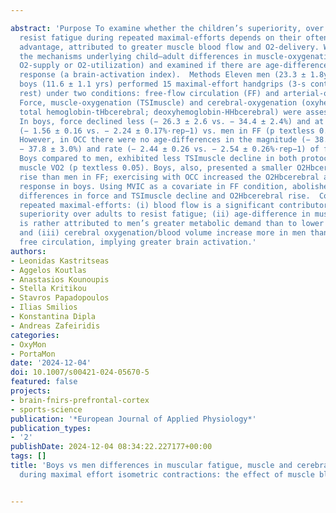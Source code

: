---
abstract: 'Purpose To examine whether the children’s superiority, over adults, to
  resist fatigue during repeated maximal-efforts depends on their often-cited oxidative
  advantage, attributed to greater muscle blood flow and O2-delivery. We also investigated
  the mechanisms underlying child–adult differences in muscle-oxygenation (due to
  O2-supply or O2-utilization) and examined if there are age-differences in cerebral-oxygenation
  response (a brain-activation index).  Methods Eleven men (23.3 ± 1.8yrs) and eleven
  boys (11.6 ± 1.1 yrs) performed 15 maximal-effort handgrips (3-s contraction/3-s
  rest) under two conditions: free-flow circulation (FF) and arterial-occlusion (OCC).
  Force, muscle-oxygenation (TSImuscle) and cerebral-oxygenation (oxyhemoglobin-O2Hbcerebral;
  total hemoglobin-tHbcerebral; deoxyhemoglobin-HHbcerebral) were assessed.  Results
  In boys, force declined less (− 26.3 ± 2.6 vs. − 34.4 ± 2.4%) and at slower rate
  (− 1.56 ± 0.16 vs. − 2.24 ± 0.17%·rep−1) vs. men in FF (p textless 0.01–0.05; d = 0.60–1.24).
  However, in OCC there were no age-differences in the magnitude (− 38.3 ± 3.0 vs.
  − 37.8 ± 3.0%) and rate (− 2.44 ± 0.26 vs. − 2.54 ± 0.26%·rep−1) of force decline.
  Boys compared to men, exhibited less TSImuscle decline in both protocols, and lower
  muscle VO2 (p textless 0.05). Boys, also, presented a smaller O2Hbcerebral and tHbcerebral
  rise than men in FF; exercising with OCC increased the O2Hbcerebral and tHbcerebral
  response in boys. Using MVIC as a covariate in FF condition, abolished boys-men
  differences in force and TSImuscle decline and O2Hbcerebral rise.  Conclusion During
  repeated maximal-efforts: (i) blood flow is a significant contributor to children’s
  superiority over adults to resist fatigue; (ii) age-difference in muscle hypoxia/deoxygenation
  is rather attributed to men’s greater metabolic demand than to lower muscle-perfusion;
  and (iii) cerebral oxygenation/blood volume increase more in men than boys under
  free circulation, implying greater brain activation.'
authors:
- Leonidas Kastritseas
- Aggelos Koutlas
- Anastasios Kounoupis
- Stella Kritikou
- Stavros Papadopoulos
- Ilias Smilios
- Konstantina Dipla
- Andreas Zafeiridis
categories:
- OxyMon
- PortaMon
date: '2024-12-04'
doi: 10.1007/s00421-024-05670-5
featured: false
projects:
- brain-fnirs-prefrontal-cortex
- sports-science
publication: '*European Journal of Applied Physiology*'
publication_types:
- '2'
publishDate: 2024-12-04 08:34:22.227177+00:00
tags: []
title: 'Boys vs men differences in muscular fatigue, muscle and cerebral oxygenation
  during maximal effort isometric contractions: the effect of muscle blood flow restriction'

---
